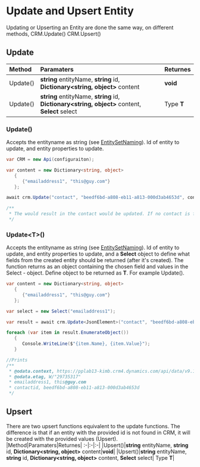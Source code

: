 # Update and Upsert Entity

Updating or Upserting an Entity are done the same way, on different methods, CRM.Update() CRM.Upsert()


## Update
|Method|Paramaters|Returnes|
:-|:-|:-|
|Update()|**string** entityName, **string** id, **Dictionary<string, object>** content|**void**|
|Update<T>()|**string** entityName, **string** id, **Dictionary<string, object>** content, **Select** select| Type **T**|

### Update()
Accepts the entityname as string (see [EntitySetNaming](#entitysetnaming)). Id of entity to update, and entity properties to update. 

```csharp
var CRM = new Api(configuraiton);

var content = new Dictionary<string, object>
   {
      {"emailaddress1", "this@guy.com"}
   };

await crm.Update("contact", "beedf6bd-a808-eb11-a813-000d3ab4653d", content);

/**
 * The would result in the contact would be updated. If no contact is found, an exception would be thrown.
 */
```

### Update&lt;T&gt;()
Accepts the entityname as string (see [EntitySetNaming](#entitysetnaming)). Id of entity to update, and entity properties to update, and a **Select** object to define what fields from the created entity should be returned (after it's created).
The function returns as an object containing the chosen field and values in the Select - object.
Define object to be returned as **T**. For example Update<JsonElement>().


```csharp
var content = new Dictionary<string, object>
   {
      {"emailaddress1", "this@guy.com"}
   };

var select = new Select("emailaddress1");

var result = await crm.Update<JsonElement>("contact", "beedf6bd-a808-eb11-a813-000d3ab4653d", content, select);

foreach (var item in result.EnumerateObject())
   {
      Console.WriteLine($"{item.Name}, {item.Value}");
   }

//Prints
/**
 * @odata.context, https://pplab13-kimb.crm4.dynamics.com/api/data/v9.1/$metadata#contacts(emailaddress1)/$entity
 * @odata.etag, W/"29735317"
 * emailaddress1, this@guy.com
 * contactid, beedf6bd-a808-eb11-a813-000d3ab4653d
 */
```

## Upsert
There are two upsert functions equivalent to the update functions. The difference is that if an entity with the provided id is not found in CRM, it will be created with the provided values (Upsert).
|Method|Paramaters|Returnes|
:-|:-|:-|
|Upsert()|**string** entityName, **string** id, **Dictionary<string, object>** content|**void**|
|Upsert<T>()|**string** entityName, **string** id, **Dictionary<string, object>** content, **Select** select| Type **T**|

